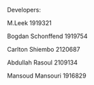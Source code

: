 Developers:

M.Leek 
1919321

Bogdan Schonffend
1919754

Carlton Shiembo
2120687

Abdullah Rasoul 
2109134

Mansoud Mansouri
1916829


